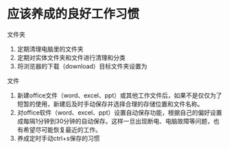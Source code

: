 # 应该养成的良好工作习惯

文件夹

1. 定期清理电脑里的文件夹
2. 定期对实体文件夹和文件进行清理和分类
3. 将浏览器的下载（download）目标文件夹设置为

文件

1. 新建office文件（word、excel、ppt）或其他工作文件后，如果不是仅仅为了短暂的使用，新建后及时手动保存并选择合理的存储位置和文件名称。
2. 对office软件（word、excel、ppt）设置自动保存功能，根据自己的偏好设置成每隔1分钟到30分钟的自动保存。这样一旦出现断电、电脑故障等问题，也有希望尽可能恢复最近的工作。
3. 养成定时手动ctrl+s保存的习惯


